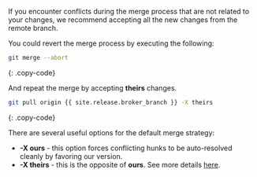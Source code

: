 If you encounter conflicts during the merge process that are not related to your changes, 
we recommend accepting all the new changes from the remote branch.

You could revert the merge process by executing the following:
```bash
git merge --abort
```
{: .copy-code}

And repeat the merge by accepting **theirs** changes.

```bash
git pull origin {{ site.release.broker_branch }} -X theirs
```
{: .copy-code}

There are several useful options for the default merge strategy:
* **-X ours** - this option forces conflicting hunks to be auto-resolved cleanly by favoring our version.
* **-X theirs** - this is the opposite of **ours**. See more details [here](https://git-scm.com/docs/merge-strategies#_merge_strategies).

